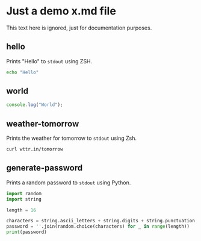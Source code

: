 # Just a demo x.md file

This text here is ignored, just for documentation purposes.

## hello

Prints "Hello" to `stdout` using ZSH.

```zsh
echo "Hello"
```

## world

```js
console.log("World");
```

## weather-tomorrow

Prints the weather for tomorrow to `stdout` using Zsh.

```zsh
curl wttr.in/tomorrow
```

## generate-password

Prints a random password to `stdout` using Python.

```python
import random
import string

length = 16

characters = string.ascii_letters + string.digits + string.punctuation
password = ''.join(random.choice(characters) for _ in range(length))
print(password)
```
